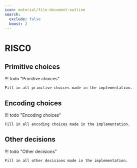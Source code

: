 ```yaml
---
icon: material/file-document-outline
search:
  exclude: false
  boost: 2
---
```


# RISC0

## Primitive choices

!!! todo "Primitive choices"

    Fill in all primitive choices made in the implementation.

## Encoding choices

!!! todo "Encoding choices"

    Fill in all encoding choices made in the implementation.

## Other decisions

!!! todo "Other decisions"

    Fill in all other decisions made in the implementation.

